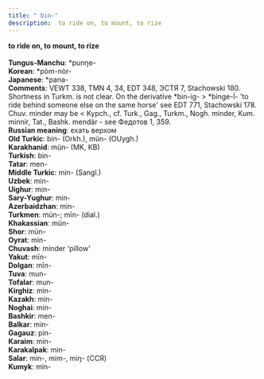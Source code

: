 ```yaml
---
title: " bin-"
description:  to ride on, to mount, to rize
---
```

<strong> to ride on, to mount, to rize</strong><br><br>
<strong>Tungus-Manchu</strong>:  *punŋe-<br>
<strong>Korean</strong>:  *pòm-nòr-<br>
<strong>Japanese</strong>:  *pana-<br>
<strong>Comments</strong>:  VEWT 338, TMN 4, 34, EDT 348, ЭСТЯ 7, Stachowski 180. Shortness in Turkm. is not clear. On the derivative *bin-ig- > *binge-ĺ- 'to ride behind someone else on the same horse' see EDT 771, Stachowski 178. Chuv. minder may be < Kypch., cf. Turk., Gag., Turkm., Nogh. minder, Kum. minnir, Tat., Bashk. mendär - see Федотов 1, 359.<br>
<strong>Russian meaning</strong>:  ехать верхом<br>
<strong>Old Turkic</strong>:  bin- (Orkh.), mün- (OUygh.)<br>
<strong>Karakhanid</strong>:  mün- (MK, KB)<br>
<strong>Turkish</strong>:  bin-<br>
<strong>Tatar</strong>:  men-<br>
<strong>Middle Turkic</strong>:  min- (Sangl.)<br>
<strong>Uzbek</strong>:  min-<br>
<strong>Uighur</strong>:  min-<br>
<strong>Sary-Yughur</strong>:  min-<br>
<strong>Azerbaidzhan</strong>:  min-<br>
<strong>Turkmen</strong>:  mün-; mīn- (dial.)<br>
<strong>Khakassian</strong>:  mün-<br>
<strong>Shor</strong>:  mün-<br>
<strong>Oyrat</strong>:  min-<br>
<strong>Chuvash</strong>:  minder 'pillow'<br>
<strong>Yakut</strong>:  mīn-<br>
<strong>Dolgan</strong>:  mīn-<br>
<strong>Tuva</strong>:  mun-<br>
<strong>Tofalar</strong>:  mun-<br>
<strong>Kirghiz</strong>:  min-<br>
<strong>Kazakh</strong>:  min-<br>
<strong>Noghai</strong>:  min-<br>
<strong>Bashkir</strong>:  men-<br>
<strong>Balkar</strong>:  min-<br>
<strong>Gagauz</strong>:  pin-<br>
<strong>Karaim</strong>:  min-<br>
<strong>Karakalpak</strong>:  min-<br>
<strong>Salar</strong>:  min-, mim-, miŋ- (ССЯ)<br>
<strong>Kumyk</strong>:  min-<br>


